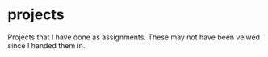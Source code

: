 projects
========
Projects that I have done as assignments.
These may not have been veiwed since I handed them in.


